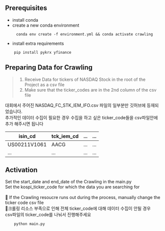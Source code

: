 ## Prerequisites

* install conda
* create a new conda environment
```
     conda env create -f environment.yml && conda activate crawling
```

* install extra requirements
```
    pip install pykrx yfinance
```


## Preparing Data for Crawling

> 1. Receive Data for tickers of NASDAQ Stock in the root of the Project as a csv file <br>
> 2. Make sure that the ticker_codes are in the 2nd column of the csv file<br>

대회에서 주어진 NASDAQ_FC_STK_IEM_IFO.csv 파일의 일부분만 깃허브에 등재되었습니다.<br>
추가적인 데이터 수집이 필요한 경우 수집을 하고 싶은 ticker_code들을 csv파일안에 추가 해주시면 됩니다<br>

|isin_cd|tck_iem_cd|...|...|
|---|---|---|---|
|US00211V1061|AACG|...|...|
|...|...|...|...|


## Activation

Set the start_date and end_date of the Crawling in the main.py<br>
Set the kospi_ticker_code for which the data you are searching for<br><br>
📌 If the Crawling resoucre runs out during the process, manually change the ticker code csv file<br>
📌크롤링 리소스 부족으로 인해 전체 ticker_code에 대해 데이터 수집이 안될 경우<br>csv파일의 ticker_code를 나눠서 진행해주세요

```
    python main.py
```

